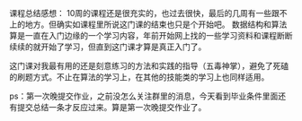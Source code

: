 课程总结感想：
10周的课程还是很充实的，也过去很快，最后的几周有一些跟不上的地方。但确实如课程里所说这门课的结束也只是个开始吧。
数据结构和算法算是一直在入门边缘的一个学习内容，年前开始网上找的一些学习资料和课程断断续续的就开始了学习，但直到这门课才算是真正入门了。

这门课对我最有用的还是刻意练习的方法和实践的指导（五毒神掌），避免了死磕的刷题方式。不止在算法的学习上，在其他的技能类的学习上也同样适用。

ps：第一次晚提交作业，之前没怎么关注群里的消息，今天看到毕业条件里面还有提交总结一条才反应过来。算是第一次晚提交作业了。


